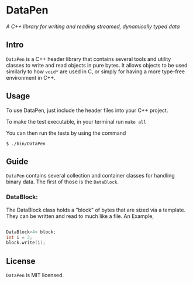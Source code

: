 # DataPen

*A C++ library for writing and reading streamed, dynamically typed data*

## Intro

`DataPen` is a C++ header library that contains several tools and utility classes to write and read objects in pure bytes. It allows objects to be used similarly to how `void*` are used in C, or simply for having a more type-free environment in C++.

## Usage

To use DataPen, just include the header files into your C++ project.

To make the test executable, in your terminal run `make all`

You can then run the tests by using the command

```
$ ./bin/DataPen
```

## Guide

`DataPen` contains several collection and container classes for handling binary data. The first of those is the `DataBlock`.

### DataBlock:

The DataBlock class holds a  "block" of bytes that are sized via a template. They can be written and read to much like a file. An Example,

```c++

DataBlock<4> block;
int i = 3;
block.write(i);

```

## License

`DataPen` is MIT licensed.
